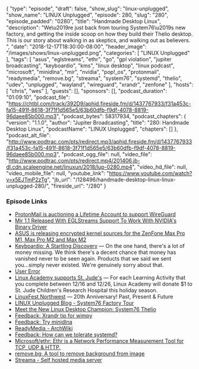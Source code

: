 {
  "type": "episode",
  "draft": false,
  "show_slug": "linux-unplugged",
  "show_name": "LINUX Unplugged",
  "episode": 280,
  "slug": "280",
  "episode_padded": "0280",
  "title": "Handmade Desktop Linux",
  "description": "We\u2019re just back from touring System76\u2019s new factory, and getting the inside scoop on how they build their Thelio desktop. This is our story about walking in as skeptics, and walking out as believers. ",
  "date": "2018-12-17T18:30:00-08:00",
  "header_image": "/images/shows/linux-unplugged.png",
  "categories": [
    "LINUX Unplugged"
  ],
  "tags": [
    "asus",
    "eglstreams",
    "ethr",
    "go",
    "gpl violation",
    "jupiter broadcasting",
    "keyboardio",
    "kms",
    "linux desktop",
    "linux podcast",
    "microsoft",
    "minidlna",
    "mir",
    "nvidia",
    "pop!_os",
    "protonmail",
    "readymedia",
    "remove.bg",
    "streama",
    "system76",
    "systemd",
    "thelio",
    "udev",
    "unplugged",
    "wayland",
    "wireguard",
    "xrandr",
    "zenfone"
  ],
  "hosts": [
    "chris",
    "wes"
  ],
  "guests": [],
  "sponsors": [],
  "podcast_duration": "01:09:10",
  "podcast_file": "https://chtbl.com/track/392D9/aphid.fireside.fm/d/1437767933/f31a453c-fa15-491f-8618-3f71f1d565e5/63b60dfb-f9df-4078-8819-96daee85b000.mp3",
  "podcast_bytes": 58317934,
  "podcast_chapters": {
    "version": "1.1.0",
    "author": "Jupiter Broadcasting",
    "title": "280: Handmade Desktop Linux",
    "podcastName": "LINUX Unplugged",
    "chapters": []
  },
  "podcast_alt_file": "http://www.podtrac.com/pts/redirect.mp3/aphid.fireside.fm/d/1437767933/f31a453c-fa15-491f-8618-3f71f1d565e5/63b60dfb-f9df-4078-8819-96daee85b000.mp3",
  "podcast_ogg_file": null,
  "video_file": "http://www.podtrac.com/pts/redirect.mp4/201406.jb-dl.cdn.scaleengine.net/linuxun/2018/lup-0280.mp4",
  "video_hd_file": null,
  "video_mobile_file": null,
  "youtube_link": "https://www.youtube.com/watch?v=x5EJTmP2zTg",
  "jb_url": "/128496/handmade-desktop-linux-linux-unplugged-280/",
  "fireside_url": "/280"
}


### Episode Links

  * [ProtonMail is auctioning a Lifetime Account to support WireGuard](https://protonmail.com/blog/lifetime-account-supporting-wireguard/ "ProtonMail is auctioning a Lifetime Account to support WireGuard")
  * [Mir 1.1 Released With EGLStreams Support To Work With NVIDIA's Binary Driver](https://www.phoronix.com/scan.php?page=news_item&px=Ubuntu-Mir-1.1-Released "Mir 1.1 Released With EGLStreams Support To Work With NVIDIA's Binary Driver")
  * [ASUS is releasing encrypted kernel sources for the ZenFone Max Pro M1, Max Pro M2 and Max M2](https://www.xda-developers.com/asus-encrypted-kernel-source-zenfone-max-pro-m2/ "ASUS is releasing encrypted kernel sources for the ZenFone Max Pro M1, Max Pro M2 and Max M2")
  * [Keyboardio: A Startling Discovery](https://www.kickstarter.com/projects/keyboardio/the-model-01-an-heirloom-grade-keyboard-for-seriou/posts/2369985 "Keyboardio: A Startling Discovery") — On the one hand, there's a lot of money missing. We think there's a decent chance that money has vanished never to be seen again. Products that we said we sent you...simply never existed. We're genuinely sorry about that.
  * [User Error](https://error.show/subscribe "User Error")
  * [Linux Academy supports St. Jude's](https://info.linuxacademy.com/you-learn.-we-give.-give-back-with-your-cloud-skills "Linux Academy supports St. Jude's") — For each Learning Activity that you complete between 12/16 and 12/26, Linux Academy will donate $1 to St. Jude Children's Research Hospital this holiday season.
  * [LinuxFest Northwest](https://linuxfestnorthwest.org/conferences/2019 "LinuxFest Northwest") — 20th Anniversary! Past, Present & Future
  * [LINUX Unplugged Blog - System76 Factory Tour](https://linuxunplugged.com/articles/system76tour "LINUX Unplugged Blog - System76 Factory Tour")
  * [Meet the New Linux Desktop Champion: System76 Thelio](https://www.linux.com/blog/2018/12/meet-new-linux-desktop-champion-system76-thelio "Meet the New Linux Desktop Champion: System76 Thelio")
  * [Feedback: Xrandr tip for wimpy](https://pastebin.com/du0it1e9 "Feedback: Xrandr tip for wimpy")
  * [Feedback: Try minidlna](https://pastebin.com/gxBHYHL0 "Feedback: Try minidlna")
  * [ReadyMedia - ArchWiki](https://wiki.archlinux.org/index.php/ReadyMedia "ReadyMedia - ArchWiki")
  * [Feedback: How can we tolerate systemd?](https://pastebin.com/SkUineid "Feedback: How can we tolerate systemd?")
  * [Microsoft/ethr: Ethr is a Network Performance Measurement Tool for TCP, UDP & HTTP.](https://github.com/Microsoft/Ethr "Microsoft/ethr: Ethr is a Network Performance Measurement Tool for TCP, UDP & HTTP.")
  * [remove.bg: A tool to remove background from image](https://www.remove.bg/ "remove.bg: A tool to remove background from image")
  * [Streama - Self hosted media server](https://streamaserver.org/ "Streama - Self hosted media server")


